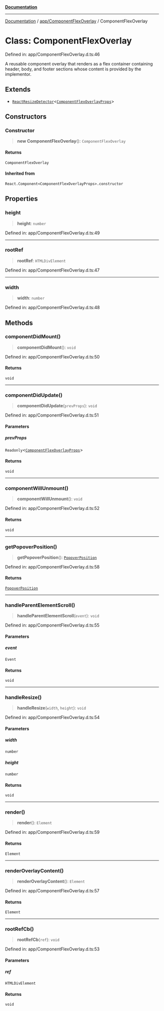 [**Documentation**](../../../index.md)

***

[Documentation](../../../index.md) / [app/ComponentFlexOverlay](../index.md) / ComponentFlexOverlay

# Class: ComponentFlexOverlay

Defined in: app/ComponentFlexOverlay.d.ts:46

A reusable component overlay that renders as a flex container
containing header, body, and footer sections whose content is
provided by the implementor.

## Extends

- [`ReactResizeDetector`](../../../perspective-client/variables/ReactResizeDetector.md)\<[`ComponentFlexOverlayProps`](../interfaces/ComponentFlexOverlayProps.md)\>

## Constructors

### Constructor

> **new ComponentFlexOverlay**(): `ComponentFlexOverlay`

#### Returns

`ComponentFlexOverlay`

#### Inherited from

`React.Component<ComponentFlexOverlayProps>.constructor`

## Properties

### height

> **height**: `number`

Defined in: app/ComponentFlexOverlay.d.ts:49

***

### rootRef

> **rootRef**: `HTMLDivElement`

Defined in: app/ComponentFlexOverlay.d.ts:47

***

### width

> **width**: `number`

Defined in: app/ComponentFlexOverlay.d.ts:48

## Methods

### componentDidMount()

> **componentDidMount**(): `void`

Defined in: app/ComponentFlexOverlay.d.ts:50

#### Returns

`void`

***

### componentDidUpdate()

> **componentDidUpdate**(`prevProps`): `void`

Defined in: app/ComponentFlexOverlay.d.ts:51

#### Parameters

##### prevProps

`Readonly`\<[`ComponentFlexOverlayProps`](../interfaces/ComponentFlexOverlayProps.md)\>

#### Returns

`void`

***

### componentWillUnmount()

> **componentWillUnmount**(): `void`

Defined in: app/ComponentFlexOverlay.d.ts:52

#### Returns

`void`

***

### getPopoverPosition()

> **getPopoverPosition**(): [`PopoverPosition`](../interfaces/PopoverPosition.md)

Defined in: app/ComponentFlexOverlay.d.ts:58

#### Returns

[`PopoverPosition`](../interfaces/PopoverPosition.md)

***

### handleParentElementScroll()

> **handleParentElementScroll**(`event`): `void`

Defined in: app/ComponentFlexOverlay.d.ts:55

#### Parameters

##### event

`Event`

#### Returns

`void`

***

### handleResize()

> **handleResize**(`width`, `height`): `void`

Defined in: app/ComponentFlexOverlay.d.ts:54

#### Parameters

##### width

`number`

##### height

`number`

#### Returns

`void`

***

### render()

> **render**(): `Element`

Defined in: app/ComponentFlexOverlay.d.ts:59

#### Returns

`Element`

***

### renderOverlayContent()

> **renderOverlayContent**(): `Element`

Defined in: app/ComponentFlexOverlay.d.ts:57

#### Returns

`Element`

***

### rootRefCb()

> **rootRefCb**(`ref`): `void`

Defined in: app/ComponentFlexOverlay.d.ts:53

#### Parameters

##### ref

`HTMLDivElement`

#### Returns

`void`
